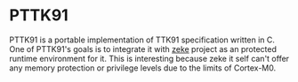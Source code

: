PTTK91
======

PTTK91 is a portable implementation of TTK91 specification written in C. One of
PTTK91's goals is to integrate it with
<a href="https://github.com/Ninjaware/zeke">zeke</a> project as an protected
runtime environment for it. This is interesting because zeke it self can't
offer any memory protection or privilege levels due to the limits of
Cortex-M0.
